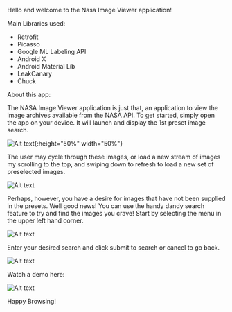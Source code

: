 Hello and welcome to the Nasa Image Viewer application!

Main Libraries used:

* Retrofit
* Picasso
* Google ML Labeling API
* Android X
* Android Material Lib
* LeakCanary
* Chuck

About this app:

<p>
The NASA Image Viewer application is just that, an application to view the image archives available from the NASA API. To get started,
simply open the app on your device. It will launch and display the 1st preset image search.

![Alt text](/screenshots/SS1.png?raw=true "Opening Screen"){:height="50%" width="50%"}
</p>

<p>
The user may cycle through these images, or load a new stream of images my scrolling to the top, and swiping down to refresh to load a new set of
preselected images.

![Alt text](/screenshots/SS2.png?raw=true "Next Screen")
</p>

<p>
Perhaps, however, you have a desire for images that have not been supplied in the presets. Well good news! You can use the handy dandy search feature
to try and find the images you crave! Start by selecting the menu in the upper left hand corner.

![Alt text](/screenshots/SS3.png?raw=true "Menu")
</p>

<p>
Enter your desired search and click submit to search or cancel to go back.

![Alt text](/screenshots/SS4.png?raw=true "Search")
</p>

<p>
Watch a demo here:

![Alt text](/screenshots/demo.gif?raw=true "Demo")
</p>

Happy Browsing!
